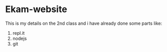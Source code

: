 # Ekam-website

This is my details on the 2nd class and i have already done some parts like:
1. repl.it
1. nodejs
1. git
